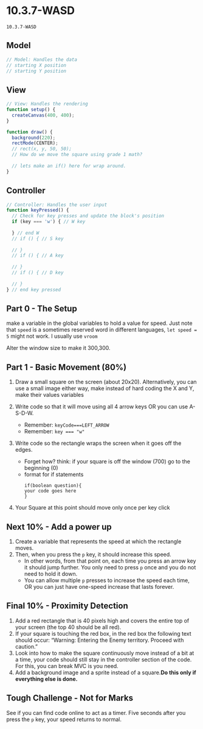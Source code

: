 # 10.3.7-WASD
```
10.3.7-WASD
```

## Model
```javascript
// Model: Handles the data
// starting X position
// starting Y position
```

## View
```javascript
// View: Handles the rendering
function setup() {
  createCanvas(400, 400);
}

function draw() {
  background(220);
  rectMode(CENTER);
  // rect(x, y, 50, 50);
  // How do we move the square using grade 1 math?
  
  // lets make an if() here for wrap around.
}
```

## Controller
```javascript
// Controller: Handles the user input
function keyPressed() {
  // Check for key presses and update the block's position
  if (key === 'w') { // W key
    
  } // end W
  // if () { // S key
  
  // }
  // if () { // A key
  
  // }
  // if () { // D key
  
  // }
} // end key pressed
```


## Part 0 - The Setup
make a variable in the global variables to hold a value for speed. Just note that `speed` is a sometimes reserved word in different languages,  `let speed = 5` might not work. I usually use `vroom`

Alter the window size to make it 300,300.

## Part 1 - Basic Movement (80%)
1. Draw a small square on the screen (about 20x20).  Alternatively, you can use a small image either way, make instead of hard coding the X and Y, make their values variables 
2. Write code so that it will move using all 4 arrow keys OR you can use A-S-D-W.  
    - Remember:  `keyCode===LEFT_ARROW`
    - Remember:  `key === "w"`

3. Write code so the rectangle wraps the screen when it goes off the edges. 
    - Forget how?  think: if your square is off the window (700) go to the beginning (0)
    - format for if statements
      ```
      if(boolean question){
      your code goes here
      }
      ```
4. Your Square at this point should move only once per key click


## Next 10% - Add a power up
1. Create a variable that represents the speed at which the rectangle moves.
2. Then, when you press the `p` key, it should increase this speed.
    -  In other words, from that point on, each time you press an arrow key it should jump further.  You only need to press `p` once and you do not need to hold it down.
    -  You can allow multiple `p` presses to increase the speed each time, OR you can just have one-speed increase that lasts forever.


## Final 10% - Proximity Detection
1. Add a red rectangle that is 40 pixels high and covers the entire top of your screen (the top 40 should be all red).  
2. If your square is touching the red box, in the red box the following text should occur: “Warning: Entering the Enemy territory. Proceed with caution.”
3. Look into how to make the square continuously move instead of a bit at a time, your code should still stay in the controller section of the code. For this, you can break MVC is you need.
4. Add a background image and a sprite instead of a square.**Do this only if everything else is done.** 

## Tough Challenge - Not for Marks
See if you can find code online to act as a timer.  Five seconds after you press the `p` key, your speed returns to normal.


